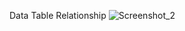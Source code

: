 

Data Table Relationship
![Screenshot_2](https://github.com/morshedulmunna/quiz-app/assets/44342051/6092f539-18ab-417a-a668-4ef893cf9c76)
